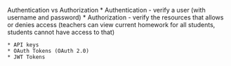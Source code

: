 Authentication vs Authorization
    * Authentication - verify a user (with username and password)
    * Authorization - verify the resources that allows or denies access (teachers can view current homework for all students, students cannot have access to that)

    * API keys
    * OAuth Tokens (OAuth 2.0)
    * JWT Tokens
